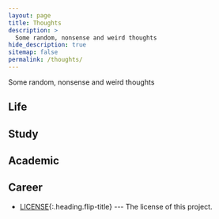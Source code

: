 ```yaml
---
layout: page
title: Thoughts
description: >
  Some random, nonsense and weird thoughts
hide_description: true
sitemap: false
permalink: /thoughts/
---
```


Some random, nonsense and weird thoughts
## Life

## Study

## Academic

## Career
* [LICENSE]{:.heading.flip-title} --- The license of this project.


[LICENSE]: ../LICENSE.md
